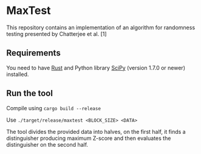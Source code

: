 # MaxTest

This repository contains an implementation of an algorithm for randomness testing presented by Chatterjee et al. [1]


## Requirements
You need to have [Rust](https://www.rust-lang.org/tools/install) and Python library [SciPy](https://scipy.org/install/) (version 1.7.0 or newer) installed.

## Run the tool

Compile using `cargo build --release`

Use `./target/release/maxtest <BLOCK_SIZE> <DATA>` 

The tool divides the provided data into halves, on the first half, it finds a distinguisher producing maximum Z-score and then evaluates the distinguisher on the second half. 